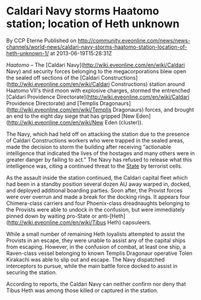 # Caldari Navy storms Haatomo station; location of Heth unknown
By CCP Eterne
Published on http://community.eveonline.com/news/news-channels/world-news/caldari-navy-storms-haatomo-station-location-of-heth-unknown-1/ at 2013-06-19T15:28:31Z

_Haatomo –_ The [Caldari Navy](http://wiki.eveonline.com/en/wiki/Caldari Navy) and security forces belonging to the megacorporations blew open the sealed off sections of the [Caldari Constructions](http://wiki.eveonline.com/en/wiki/Caldari Constructions) station around Haatomo VII's third moon with explosive charges, stormed the entrenched [Caldari Providence Directorate](http://wiki.eveonline.com/en/wiki/Caldari Providence Directorate) and [Templis Dragonaurs](http://wiki.eveonline.com/en/wiki/Templis Dragonaurs) forces, and brought an end to the eight day siege that has gripped [New Eden](http://wiki.eveonline.com/en/wiki/New Eden (cluster)).

The Navy, which had held off on attacking the station due to the presence of Caldari Constructions workers who were trapped in the sealed areas, made the decision to storm the building after receiving “actionable intelligence that indicated the lives of the hostages and many others were in greater danger by failing to act.” The Navy has refused to release what this intelligence was, citing a continued threat to the [State](http://wiki.eveonline.com/en/wiki/Caldari) by terrorist cells.

As the assault inside the station continued, the Caldari capital fleet which had been in a standby position several dozen AU away warped in, docked, and deployed additional boarding parties. Soon after, the Provist forces were over overrun and made a break for the docking rings. It appears four Chimera-class carriers and four Phoenix-class dreadnaughts belonging to the Provists were able to undock in the confusion, but were immediately pinned down by waiting pro-State or anti-[Heth](http://wiki.eveonline.com/en/wiki/Tibus Heth) capsuleers.

While a small number of remaining Heth loyalists attempted to assist the Provists in an escape, they were unable to assist any of the capital ships from escaping. However, in the confusion of combat, at least one ship, a Raven-class vessel belonging to known Templis Dragonaur operative Tolen Kirakachi was able to slip out and escape. The Navy dispatched interceptors to pursue, while the main battle force docked to assist in securing the station.

According to reports, the Caldari Navy can neither confirm nor deny that Tibus Heth was among those killed or captured in the station.

